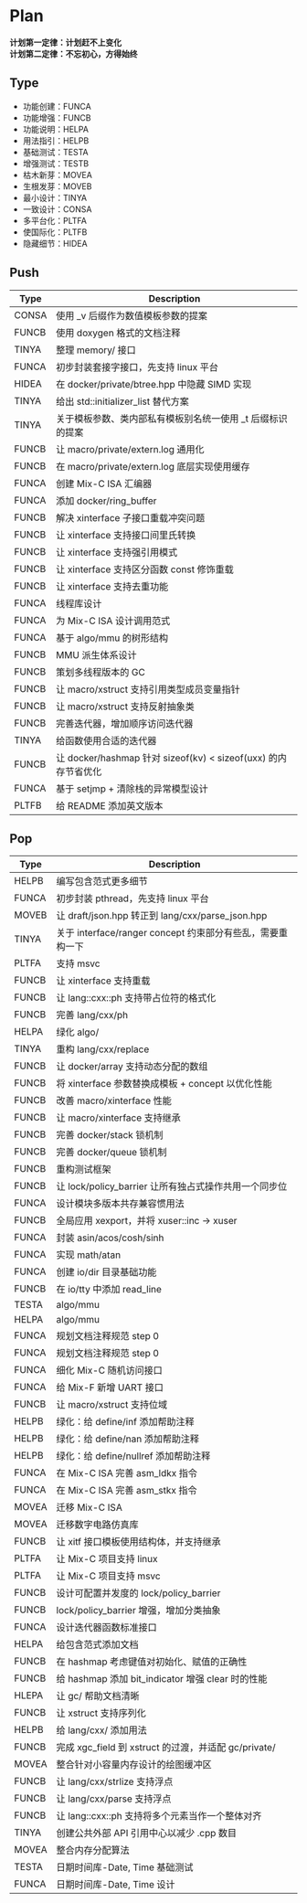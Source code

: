 # Plan
**计划第一定律：计划赶不上变化**  
**计划第二定律：不忘初心，方得始终**

## Type
- 功能创建：FUNCA
- 功能增强：FUNCB
- 功能说明：HELPA
- 用法指引：HELPB
- 基础测试：TESTA
- 增强测试：TESTB
- 枯木新芽：MOVEA
- 生根发芽：MOVEB
- 最小设计：TINYA
- 一致设计：CONSA
- 多平台化：PLTFA
- 使国际化：PLTFB
- 隐藏细节：HIDEA

## Push
| Type  | Description                                                            |
|-------|------------------------------------------------------------------------|
| CONSA | 使用 _v 后缀作为数值模板参数的提案                                     |
| FUNCB | 使用 doxygen 格式的文档注释                                            |
| TINYA | 整理 memory/ 接口                                                      |
| FUNCA | 初步封装套接字接口，先支持 linux 平台                                  |
| HIDEA | 在 docker/private/btree.hpp 中隐藏 SIMD 实现                           |
| TINYA | 给出 std::initializer_list 替代方案                                    |
| TINYA | 关于模板参数、类内部私有模板别名统一使用 _t 后缀标识的提案             |
| FUNCB | 让 macro/private/extern.log 通用化                                     |
| FUNCB | 在 macro/private/extern.log 底层实现使用缓存                           |
| FUNCA | 创建 Mix-C ISA 汇编器                                                  |
| FUNCA | 添加 docker/ring_buffer                                                |
| FUNCB | 解决 xinterface 子接口重载冲突问题                                     |
| FUNCB | 让 xinterface 支持接口间里氏转换                                       |
| FUNCB | 让 xinterface 支持强引用模式                                           |
| FUNCB | 让 xinterface 支持区分函数 const 修饰重载                              |
| FUNCB | 让 xinterface 支持去重功能                                             |
| FUNCA | 线程库设计                                                             |
| FUNCA | 为 Mix-C ISA 设计调用范式                                              |
| FUNCA | 基于 algo/mmu 的树形结构                                               |
| FUNCB | MMU 派生体系设计                                                       |
| FUNCB | 策划多线程版本的 GC                                                    |
| FUNCB | 让 macro/xstruct 支持引用类型成员变量指针                              |
| FUNCB | 让 macro/xstruct 支持反射抽象类                                        |
| FUNCB | 完善迭代器，增加顺序访问迭代器                                         |
| TINYA | 给函数使用合适的迭代器                                                 |
| FUNCB | 让 docker/hashmap 针对 sizeof(kv) < sizeof(uxx) 的内存节省优化         |
| FUNCA | 基于 setjmp + 清除栈的异常模型设计                                     |
| PLTFB | 给 README 添加英文版本                                                 |

## Pop
| Type  | Description                                                            |
|-------|------------------------------------------------------------------------|
| HELPB | 编写包含范式更多细节                                                   |
| FUNCA | 初步封装 pthread，先支持 linux 平台                                    |
| MOVEB | 让 draft/json.hpp 转正到 lang/cxx/parse_json.hpp                       |
| TINYA | 关于 interface/ranger concept 约束部分有些乱，需要重构一下             |
| PLTFA | 支持 msvc                                                              |
| FUNCB | 让 xinterface 支持重载                                                 |
| FUNCB | 让 lang::cxx::ph 支持带占位符的格式化                                  |
| FUNCB | 完善 lang/cxx/ph                                                       |
| HELPA | 绿化 algo/                                                             |
| TINYA | 重构 lang/cxx/replace                                                  |
| FUNCB | 让 docker/array 支持动态分配的数组                                     |
| FUNCB | 将 xinterface 参数替换成模板 + concept 以优化性能                      |
| FUNCB | 改善 macro/xinterface 性能                                             |
| FUNCB | 让 macro/xinterface 支持继承                                           |
| FUNCB | 完善 docker/stack 锁机制                                               |
| FUNCB | 完善 docker/queue 锁机制                                               |
| FUNCB | 重构测试框架                                                           |
| FUNCB | 让 lock/policy_barrier 让所有独占式操作共用一个同步位                  |
| FUNCA | 设计模块多版本共存兼容惯用法                                           |
| FUNCB | 全局应用 xexport，并将 xuser::inc -> xuser                             |
| FUNCA | 封装 asin/acos/cosh/sinh                                               |
| FUNCA | 实现 math/atan                                                         |
| FUNCA | 创建 io/dir 目录基础功能                                               |
| FUNCB | 在 io/tty 中添加 read_line                                             |
| TESTA | algo/mmu                                                               |
| HELPA | algo/mmu                                                               |
| FUNCA | 规划文档注释规范 step 0                                                |
| FUNCA | 规划文档注释规范 step 0                                                |
| FUNCA | 细化 Mix-C 随机访问接口                                                |
| FUNCA | 给 Mix-F 新增 UART 接口                                                |
| FUNCB | 让 macro/xstruct 支持位域                                              |
| HELPB | 绿化：给 define/inf 添加帮助注释                                       |
| HELPB | 绿化：给 define/nan 添加帮助注释                                       |
| HELPB | 绿化：给 define/nullref 添加帮助注释                                   |
| FUNCA | 在 Mix-C ISA 完善 asm_ldkx 指令                                        |
| FUNCA | 在 Mix-C ISA 完善 asm_stkx 指令                                        |
| MOVEA | 迁移 Mix-C ISA                                                         |
| MOVEA | 迁移数字电路仿真库                                                     |
| FUNCB | 让 xitf 接口模板使用结构体，并支持继承                                 |
| PLTFA | 让 Mix-C 项目支持 linux                                                |
| PLTFA | 让 Mix-C 项目支持 msvc                                                 |
| FUNCB | 设计可配置并发度的 lock/policy_barrier                                 |
| FUNCB | lock/policy_barrier 增强，增加分类抽象                                 |
| FUNCA | 设计迭代器函数标准接口                                                 |
| HELPA | 给包含范式添加文档                                                     |
| FUNCB | 在 hashmap 考虑键值对初始化、赋值的正确性                              |
| FUNCB | 给 hashmap 添加 bit_indicator 增强 clear 时的性能                      |
| HLEPA | 让 gc/ 帮助文档清晰                                                    |
| FUNCB | 让 xstruct 支持序列化                                                  |
| HELPB | 给 lang/cxx/ 添加用法                                                  |
| FUNCB | 完成 xgc_field 到 xstruct 的过渡，并适配 gc/private/                   |
| MOVEA | 整合针对小容量内存设计的绘图缓冲区                                     |
| FUNCB | 让 lang/cxx/strlize 支持浮点                                           |
| FUNCB | 让 lang/cxx/parse 支持浮点                                             |
| FUNCB | 让 lang::cxx::ph 支持将多个元素当作一个整体对齐                        |
| TINYA | 创建公共外部 API 引用中心以减少 .cpp 数目                              |
| MOVEA | 整合内存分配算法                                                       |
| TESTA | 日期时间库-Date, Time 基础测试                                         |
| FUNCA | 日期时间库-Date, Time 设计                                             |

